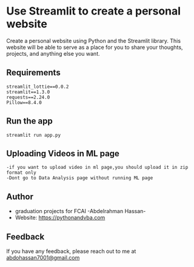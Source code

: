 # Use Streamlit to create a personal website

Create a personal website using Python and the Streamlit library. This website will be able to serve as a place for you to share your thoughts, projects, and anything else you want.




## Requirements
```
streamlit_lottie==0.0.2
streamlit==1.3.0
requests==2.24.0
Pillow==8.4.0
```

## Run the app
```
streamlit run app.py
```

## Uploading Videos in ML page
```
-if you want to upload video in ml page,you should upload it in zip format only
-Dont go to Data Analysis page without running ML page
```

## Author
- graduation projects for FCAI -Abdelrahman Hassan-
- Website: https://pythonandvba.com


## Feedback

If you have any feedback, please reach out to me at abdohassan7001@gmail.com


